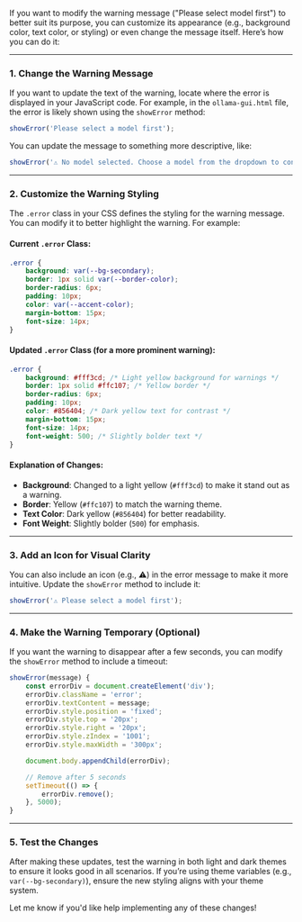 If you want to modify the warning message ("Please select model first") to better suit its purpose, you can customize its appearance (e.g., background color, text color, or styling) or even change the message itself. Here’s how you can do it:

---

### **1. Change the Warning Message**
If you want to update the text of the warning, locate where the error is displayed in your JavaScript code. For example, in the `ollama-gui.html` file, the error is likely shown using the `showError` method:

```javascript
showError('Please select a model first');
```

You can update the message to something more descriptive, like:
```javascript
showError('⚠️ No model selected. Choose a model from the dropdown to continue.');
```

---

### **2. Customize the Warning Styling**
The `.error` class in your CSS defines the styling for the warning message. You can modify it to better highlight the warning. For example:

#### Current `.error` Class:
```css
.error {
    background: var(--bg-secondary);
    border: 1px solid var(--border-color);
    border-radius: 6px;
    padding: 10px;
    color: var(--accent-color);
    margin-bottom: 15px;
    font-size: 14px;
}
```

#### Updated `.error` Class (for a more prominent warning):
```css
.error {
    background: #fff3cd; /* Light yellow background for warnings */
    border: 1px solid #ffc107; /* Yellow border */
    border-radius: 6px;
    padding: 10px;
    color: #856404; /* Dark yellow text for contrast */
    margin-bottom: 15px;
    font-size: 14px;
    font-weight: 500; /* Slightly bolder text */
}
```

#### Explanation of Changes:
- **Background**: Changed to a light yellow (`#fff3cd`) to make it stand out as a warning.
- **Border**: Yellow (`#ffc107`) to match the warning theme.
- **Text Color**: Dark yellow (`#856404`) for better readability.
- **Font Weight**: Slightly bolder (`500`) for emphasis.

---

### **3. Add an Icon for Visual Clarity**
You can also include an icon (e.g., ⚠️) in the error message to make it more intuitive. Update the `showError` method to include it:

```javascript
showError('⚠️ Please select a model first');
```

---

### **4. Make the Warning Temporary (Optional)**
If you want the warning to disappear after a few seconds, you can modify the `showError` method to include a timeout:

```javascript
showError(message) {
    const errorDiv = document.createElement('div');
    errorDiv.className = 'error';
    errorDiv.textContent = message;
    errorDiv.style.position = 'fixed';
    errorDiv.style.top = '20px';
    errorDiv.style.right = '20px';
    errorDiv.style.zIndex = '1001';
    errorDiv.style.maxWidth = '300px';

    document.body.appendChild(errorDiv);

    // Remove after 5 seconds
    setTimeout(() => {
        errorDiv.remove();
    }, 5000);
}
```

---

### **5. Test the Changes**
After making these updates, test the warning in both light and dark themes to ensure it looks good in all scenarios. If you’re using theme variables (e.g., `var(--bg-secondary)`), ensure the new styling aligns with your theme system.

Let me know if you'd like help implementing any of these changes!

